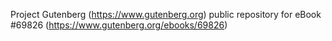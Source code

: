 Project Gutenberg (https://www.gutenberg.org) public repository for
eBook #69826 (https://www.gutenberg.org/ebooks/69826)
